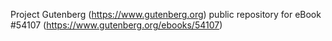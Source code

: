 Project Gutenberg (https://www.gutenberg.org) public repository for
eBook #54107 (https://www.gutenberg.org/ebooks/54107)

